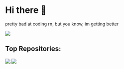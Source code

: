 <h1>Hi there 👋</h1>
<p>pretty bad at coding rn, but you know, im getting better</p>
<a href="https://github.com/coen-h">
  <img align="center" src="https://github-readme-stats.vercel.app/api?username=coen-h&theme=dark&show_icons=true" />
</a>
<h2>Top Repositories:</h2>
<a href="https://github.com/coen-h/zmov">
  <img align="center" src="https://github-readme-stats.vercel.app/api/pin/?username=coen-h&repo=zmov&theme=dark&show_icons=true" />
</a>
<a href="https://github.com/coen-h/website">
  <img align="center" src="https://github-readme-stats.vercel.app/api/pin/?username=coen-h&repo=website&theme=dark&show_icons=true" />
</a>
